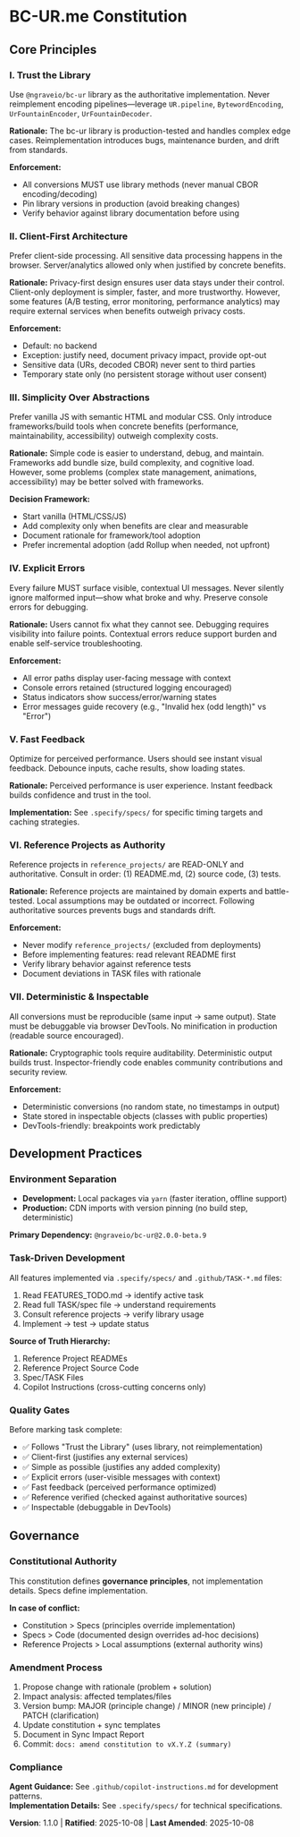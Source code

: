 <!--
Sync Impact Report - Version 1.1.0

Version Change: 1.0.0 → 1.1.0
Rationale: Simplified constitution to focus on governance principles, not implementation details

Changes:
- Removed prescriptive technical details (debounce timings, cache sizes, file structure)
- Relaxed framework prohibition: now "prefer vanilla JS unless framework solves problem better"
- Relaxed analytics prohibition: allowed when justified (A/B testing, error monitoring)
- Added development vs production environment distinction (local packages vs CDN)
- Moved implementation details to .specify/specs/ (where they belong)
- Kept only governance-level principles

Philosophy: Constitution = "Why & When", Specs = "How & What"
-->

# BC-UR.me Constitution

## Core Principles

### I. Trust the Library

Use `@ngraveio/bc-ur` library as the authoritative implementation. Never reimplement encoding pipelines—leverage `UR.pipeline`, `BytewordEncoding`, `UrFountainEncoder`, `UrFountainDecoder`.

**Rationale:** The bc-ur library is production-tested and handles complex edge cases. Reimplementation introduces bugs, maintenance burden, and drift from standards.

**Enforcement:**
- All conversions MUST use library methods (never manual CBOR encoding/decoding)
- Pin library versions in production (avoid breaking changes)
- Verify behavior against library documentation before using

### II. Client-First Architecture

Prefer client-side processing. All sensitive data processing happens in the browser. Server/analytics allowed only when justified by concrete benefits.

**Rationale:** Privacy-first design ensures user data stays under their control. Client-only deployment is simpler, faster, and more trustworthy. However, some features (A/B testing, error monitoring, performance analytics) may require external services when benefits outweigh privacy costs.

**Enforcement:**
- Default: no backend
- Exception: justify need, document privacy impact, provide opt-out
- Sensitive data (URs, decoded CBOR) never sent to third parties
- Temporary state only (no persistent storage without user consent)

### III. Simplicity Over Abstractions

Prefer vanilla JS with semantic HTML and modular CSS. Only introduce frameworks/build tools when concrete benefits (performance, maintainability, accessibility) outweigh complexity costs.

**Rationale:** Simple code is easier to understand, debug, and maintain. Frameworks add bundle size, build complexity, and cognitive load. However, some problems (complex state management, animations, accessibility) may be better solved with frameworks.

**Decision Framework:**
- Start vanilla (HTML/CSS/JS)
- Add complexity only when benefits are clear and measurable
- Document rationale for framework/tool adoption
- Prefer incremental adoption (add Rollup when needed, not upfront)

### IV. Explicit Errors

Every failure MUST surface visible, contextual UI messages. Never silently ignore malformed input—show what broke and why. Preserve console errors for debugging.

**Rationale:** Users cannot fix what they cannot see. Debugging requires visibility into failure points. Contextual errors reduce support burden and enable self-service troubleshooting.

**Enforcement:**
- All error paths display user-facing message with context
- Console errors retained (structured logging encouraged)
- Status indicators show success/error/warning states
- Error messages guide recovery (e.g., "Invalid hex (odd length)" vs "Error")

### V. Fast Feedback

Optimize for perceived performance. Users should see instant visual feedback. Debounce inputs, cache results, show loading states.

**Rationale:** Perceived performance is user experience. Instant feedback builds confidence and trust in the tool.

**Implementation:** See `.specify/specs/` for specific timing targets and caching strategies.

### VI. Reference Projects as Authority

Reference projects in `reference_projects/` are READ-ONLY and authoritative. Consult in order: (1) README.md, (2) source code, (3) tests.

**Rationale:** Reference projects are maintained by domain experts and battle-tested. Local assumptions may be outdated or incorrect. Following authoritative sources prevents bugs and standards drift.

**Enforcement:**
- Never modify `reference_projects/` (excluded from deployments)
- Before implementing features: read relevant README first
- Verify library behavior against reference tests
- Document deviations in TASK files with rationale

### VII. Deterministic & Inspectable

All conversions must be reproducible (same input → same output). State must be debuggable via browser DevTools. No minification in production (readable source encouraged).

**Rationale:** Cryptographic tools require auditability. Deterministic output builds trust. Inspector-friendly code enables community contributions and security review.

**Enforcement:**
- Deterministic conversions (no random state, no timestamps in output)
- State stored in inspectable objects (classes with public properties)
- DevTools-friendly: breakpoints work predictably

## Development Practices

### Environment Separation

- **Development:** Local packages via `yarn` (faster iteration, offline support)
- **Production:** CDN imports with version pinning (no build step, deterministic)

**Primary Dependency:** `@ngraveio/bc-ur@2.0.0-beta.9`

### Task-Driven Development

All features implemented via `.specify/specs/` and `.github/TASK-*.md` files:
1. Read FEATURES_TODO.md → identify active task
2. Read full TASK/spec file → understand requirements
3. Consult reference projects → verify library usage
4. Implement → test → update status

**Source of Truth Hierarchy:**
1. Reference Project READMEs
2. Reference Project Source Code
3. Spec/TASK Files
4. Copilot Instructions (cross-cutting concerns only)

### Quality Gates

Before marking task complete:
- ✅ Follows "Trust the Library" (uses library, not reimplementation)
- ✅ Client-first (justifies any external services)
- ✅ Simple as possible (justifies any added complexity)
- ✅ Explicit errors (user-visible messages with context)
- ✅ Fast feedback (perceived performance optimized)
- ✅ Reference verified (checked against authoritative sources)
- ✅ Inspectable (debuggable in DevTools)

## Governance

### Constitutional Authority

This constitution defines **governance principles**, not implementation details. Specs define implementation.

**In case of conflict:**
- Constitution > Specs (principles override implementation)
- Specs > Code (documented design overrides ad-hoc decisions)
- Reference Projects > Local assumptions (external authority wins)

### Amendment Process

1. Propose change with rationale (problem + solution)
2. Impact analysis: affected templates/files
3. Version bump: MAJOR (principle change) / MINOR (new principle) / PATCH (clarification)
4. Update constitution + sync templates
5. Document in Sync Impact Report
6. Commit: `docs: amend constitution to vX.Y.Z (summary)`

### Compliance

**Agent Guidance:** See `.github/copilot-instructions.md` for development patterns.  
**Implementation Details:** See `.specify/specs/` for technical specifications.

**Version**: 1.1.0 | **Ratified**: 2025-10-08 | **Last Amended**: 2025-10-08